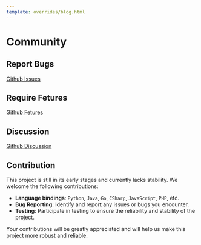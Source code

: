 ```yaml
---
template: overrides/blog.html
---
```


# Community

## Report Bugs
[Github Issues](https://github.com/crossdb-org/CrossDB/issues)

## Require Fetures
[Github Fetures](https://github.com/crossdb-org/CrossDB/issues)

## Discussion
[Github Discussion](https://github.com/crossdb-org/CrossDB/discussions)

## Contribution

This project is still in its early stages and currently lacks stability. We welcome the following contributions:

- **Language bindings**: `Python`, `Java`, `Go`, `CSharp`, `JavaScript`, `PHP`, etc.
- **Bug Reporting**: Identify and report any issues or bugs you encounter.
- **Testing**: Participate in testing to ensure the reliability and stability of the project.

Your contributions will be greatly appreciated and will help us make this project more robust and reliable.
